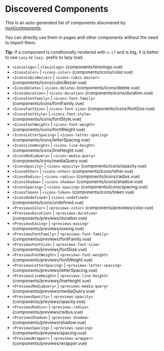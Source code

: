 # Discovered Components

This is an auto-generated list of components discovered by [nuxt/components](https://github.com/nuxt/components).

You can directly use them in pages and other components without the need to import them.

**Tip:** If a component is conditionally rendered with `v-if` and is big, it is better to use `Lazy` or `lazy-` prefix to lazy load.

- `<Leniologo>` | `<leniologo>` (components/leniologo.vue)
- `<IconsColor>` | `<icons-color>` (components/icons/color.vue)
- `<IconsCubicBezier>` | `<icons-cubic-bezier>` (components/icons/cubicBezier.vue)
- `<IconsDelete>` | `<icons-delete>` (components/icons/delete.vue)
- `<IconsDuration>` | `<icons-duration>` (components/icons/duration.vue)
- `<IconsFontFamily>` | `<icons-font-family>` (components/icons/fontFamily.vue)
- `<IconsFontSize>` | `<icons-font-size>` (components/icons/fontSize.vue)
- `<IconsFontStyle>` | `<icons-font-style>` (components/icons/fontStyle.vue)
- `<IconsFontWeight>` | `<icons-font-weight>` (components/icons/fontWeight.vue)
- `<IconsLetterSpacing>` | `<icons-letter-spacing>` (components/icons/letterSpacing.vue)
- `<IconsLineHeight>` | `<icons-line-height>` (components/icons/lineHeight.vue)
- `<IconsMediaQuery>` | `<icons-media-query>` (components/icons/mediaQuery.vue)
- `<IconsOpacity>` | `<icons-opacity>` (components/icons/opacity.vue)
- `<IconsOther>` | `<icons-other>` (components/icons/other.vue)
- `<IconsRadius>` | `<icons-radius>` (components/icons/radius.vue)
- `<IconsShadow>` | `<icons-shadow>` (components/icons/shadow.vue)
- `<IconsSpacing>` | `<icons-spacing>` (components/icons/spacing.vue)
- `<IconsToken>` | `<icons-token>` (components/icons/token.vue)
- `<IconsUndefined>` | `<icons-undefined>` (components/icons/undefined.vue)
- `<PreviewsColor>` | `<previews-color>` (components/previews/color.vue)
- `<PreviewsDuration>` | `<previews-duration>` (components/previews/duration.vue)
- `<PreviewsEasing>` | `<previews-easing>` (components/previews/easing.vue)
- `<PreviewsFontFamily>` | `<previews-font-family>` (components/previews/fontFamily.vue)
- `<PreviewsFontSize>` | `<previews-font-size>` (components/previews/fontSize.vue)
- `<PreviewsFontWeight>` | `<previews-font-weight>` (components/previews/fontWeight.vue)
- `<PreviewsLetterSpacing>` | `<previews-letter-spacing>` (components/previews/letterSpacing.vue)
- `<PreviewsLineHeight>` | `<previews-line-height>` (components/previews/lineHeight.vue)
- `<PreviewsMediaQuery>` | `<previews-media-query>` (components/previews/mediaQuery.vue)
- `<PreviewsOpacity>` | `<previews-opacity>` (components/previews/opacity.vue)
- `<PreviewsRadius>` | `<previews-radius>` (components/previews/radius.vue)
- `<PreviewsShadow>` | `<previews-shadow>` (components/previews/shadow.vue)
- `<PreviewsSpacing>` | `<previews-spacing>` (components/previews/spacing.vue)
- `<PreviewsWrapper>` | `<previews-wrapper>` (components/previews/wrapper.vue)

